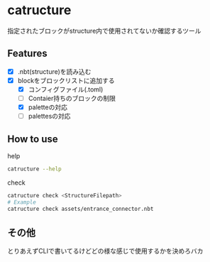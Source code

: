 # catructure
指定されたブロックがstructure内で使用されてないか確認するツール

## Features
- [x] .nbt(structure)を読み込む
- [x] blockをブロックリストに追加する
  - [x] コンフィグファイル(.toml)
  - [ ] Contaier持ちのブロックの制限
  - [x] paletteの対応
  - [ ] palettesの対応

## How to use
help
```sh
catructure --help
```

check
```sh
catructure check <StructureFilepath>
# Example
catructure check assets/entrance_connector.nbt
```

## その他
とりあえずCLIで書いてるけどどの様な感じで使用するかを決めろバカ

